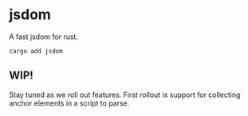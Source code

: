 # jsdom

A fast jsdom for rust.

`cargo add jsdom`

## WIP!

Stay tuned as we roll out features. First rollout is support for collecting anchor elements in a script to parse.